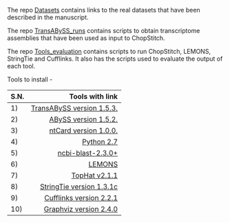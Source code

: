 The repo [Datasets](./Datasets) contains links to the real datasets that have been described in the manuscript.
     
The repo [TransABySS_runs](./TransABySS_runs) contains scripts to obtain transcriptome assemblies that have been used as input to ChopStitch.
       
The repo [Tools_evaluation](./Tools_evaluation) contains scripts to run ChopStitch, LEMONS, StringTie and Cufflinks. It also has the scripts used to evaluate the output of each tool.     
      
Tools to install -
      
|S.N.|Tools with link|
|------|-----:|
|1)| [TransABySS version 1.5.3.](http://www.bcgsc.ca/platform/bioinfo/software/trans-abyss/releases/1.5.3)|
|2)| [ABySS version 1.5.2.](http://www.bcgsc.ca/platform/bioinfo/software/abyss/releases/1.5.2)|
|3)| [ntCard version 1.0.0.](http://www.bcgsc.ca/platform/bioinfo/software/ntcard)|
|4)| [Python 2.7](https://www.python.org/download/releases/2.7/)|
|5)| [ncbi-blast-2.3.0+](https://goo.gl/KWhfJ9)|
|6)| [LEMONS](http://lifeserv.bgu.ac.il/wb/dmishmar/pages/lemons.php)|
|7)| [TopHat v2.1.1](https://ccb.jhu.edu/software/tophat/tutorial.shtml)|
|8)| [StringTie version 1.3.1c](https://ccb.jhu.edu/software/stringtie/index.shtml)|
|9)| [Cufflinks version 2.2.1](http://cole-trapnell-lab.github.io/cufflinks/)|
|10)| [Graphviz version 2.4.0](http://www.graphviz.org/Download..php)|
 
